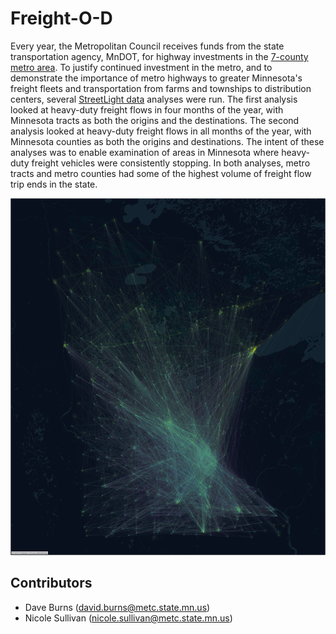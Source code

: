 # Freight-O-D

Every year, the Metropolitan Council receives funds from the state transportation agency, MnDOT, for highway investments in the [7-county metro area](https://metrocouncil.org/About-Us/Who-We-Are/The-Twin-Cities-region.aspx).  To justify continued investment in the metro, and to demonstrate the importance of metro highways to greater Minnesota's freight fleets and transportation from farms and townships to distribution centers, several [StreetLight data](https://www.streetlightdata.com/) analyses were run.  The first analysis looked at heavy-duty freight flows in four months of the year, with Minnesota tracts as both the origins and the destinations.  The second analysis looked at heavy-duty freight flows in all months of the year, with Minnesota counties as both the origins and destinations.  The intent of these analyses was to enable examination of areas in Minnesota where heavy-duty freight vehicles were consistently stopping.  In both analyses, metro tracts and metro counties had some of the highest volume of freight flow trip ends in the state.

![](Images/LC_Stripped.png)

## Contributors

* Dave Burns (david.burns@metc.state.mn.us)
* Nicole Sullivan (nicole.sullivan@metc.state.mn.us)
